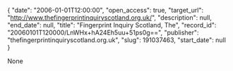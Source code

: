 {
  "date": "2006-01-01T12:00:00", 
  "open_access": true, 
  "target_url": "http://www.thefingerprintinquiryscotland.org.uk/", 
  "description": null, 
  "end_date": null, 
  "title": "Fingerprint Inquiry Scotland, The", 
  "record_id": "20060101T120000/LnWHx+hA24Eh5uu+51ps0g==", 
  "publisher": "thefingerprintinquiryscotland.org.uk", 
  "slug": 191037463, 
  "start_date": null
}

None